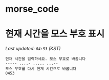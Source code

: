 # morse_code
# 현재 시간을 모스 부호 표시
<!-- MORSE_TIME_START -->
_Last updated: `04:53` (KST)_

```
현재 시간을 입력하세요. 모스 부호로 바꿉니다
----- ....- ..... ...--
모스 부호를 다시 현재 시간으로 바꿉니다
0453
```
<!-- MORSE_TIME_END -->
